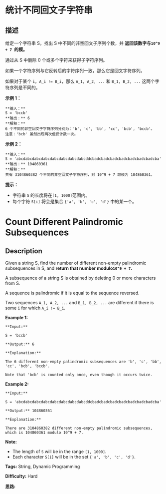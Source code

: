 # 统计不同回文子字符串

## 描述

给定一个字符串 S，找出 S 中不同的非空回文子序列个数，并 **返回该数字与`10^9 + 7 `的模。**

通过从 S 中删除 0 个或多个字符来获得子字符序列。

如果一个字符序列与它反转后的字符序列一致，那么它是回文字符序列。

如果对于某个  `i`，`A_i != B_i`，那么 `A_1, A_2, ...` 和 `B_1, B_2, ...` 这两个字符序列是不同的。



**示例 1：**

    
    
    **输入：**
    S = 'bccb'
    **输出：** 6
    **解释：**
    6 个不同的非空回文子字符序列分别为：'b', 'c', 'bb', 'cc', 'bcb', 'bccb'。
    注意：'bcb' 虽然出现两次但仅计数一次。
    

**示例 2：**

    
    
    **输入：**
    S = 'abcdabcdabcdabcdabcdabcdabcdabcddcbadcbadcbadcbadcbadcbadcbadcba'
    **输出：** 104860361
    **解释：**
    共有 3104860382 个不同的非空回文子字符序列，对 10^9 + 7 取模为 104860361。
    



**提示：**

  * 字符串 `S` 的长度将在`[1, 1000]`范围内。
  * 每个字符 `S[i]` 将会是集合 `{'a', 'b', 'c', 'd'}` 中的某一个。





# Count Different Palindromic Subsequences

## Description



Given a string S, find the number of different non-empty palindromic subsequences in S, and **return that number modulo`10^9 + 7`.**

A subsequence of a string S is obtained by deleting 0 or more characters from S.

A sequence is palindromic if it is equal to the sequence reversed.

Two sequences `A_1, A_2, ...` and `B_1, B_2, ...` are different if there is some `i` for which `A_i != B_i`.

**Example 1:**  

    
    
    **Input:** 
    S = 'bccb'
    **Output:** 6
    **Explanation:** 
    The 6 different non-empty palindromic subsequences are 'b', 'c', 'bb', 'cc', 'bcb', 'bccb'.
    Note that 'bcb' is counted only once, even though it occurs twice.
    

**Example 2:**  

    
    
    **Input:** 
    S = 'abcdabcdabcdabcdabcdabcdabcdabcddcbadcbadcbadcbadcbadcbadcbadcba'
    **Output:** 104860361
    **Explanation:** 
    There are 3104860382 different non-empty palindromic subsequences, which is 104860361 modulo 10^9 + 7.
    

**Note:**

* The length of `S` will be in the range `[1, 1000]`.
* Each character `S[i]` will be in the set `{'a', 'b', 'c', 'd'}`.


**Tags:** String, Dynamic Programming

**Difficulty:** Hard

**思路:**
